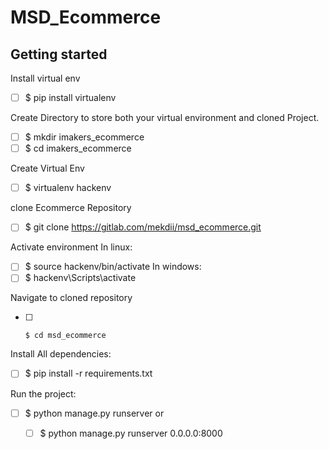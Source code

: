 # MSD_Ecommerce

## Getting started
Install virtual env
  - [ ]  $ pip install virtualenv

Create Directory to store both your virtual environment and cloned Project.
    
- [ ] $ mkdir imakers_ecommerce
- [ ] $ cd imakers_ecommerce 

Create Virtual Env
- [ ] $ virtualenv hackenv


clone Ecommerce Repository
- [ ] $ git clone https://gitlab.com/mekdii/msd_ecommerce.git

Activate environment
	In linux:
- [ ]  $ source hackenv/bin/activate
	In windows:
- [ ]  $ hackenv\Scripts\activate

Navigate to cloned repository
- [ ]     $ cd msd_ecommerce

Install All dependencies:
   - [ ]  $ pip install -r requirements.txt

Run the project:
   
- [ ]  $ python manage.py runserver 
        or 
   - [ ]  $ python manage.py runserver 0.0.0.0:8000


